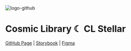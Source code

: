 ![logo-github](https://github.com/user-attachments/assets/2173fe23-2474-4f9d-9835-7fb0b5b89cc9)　

# Cosmic Library ☾ CL Stellar

[GitHub Page](https://paglinawan.github.io/cosmic-library/) | [Storybook](https://675b6a21c2ce20745142c486-efrzxcfetd.chromatic.com) | [Figma](https://www.figma.com/community/file/1459082338548099105/cl-stellar)

